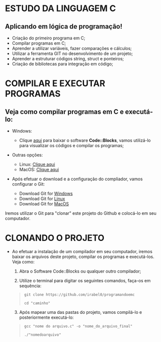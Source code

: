 # **ESTUDO DA LINGUAGEM C**
## Aplicando em lógica de programação!
* Criação do primeiro programa em C;
* Compilar programas em C;
* Aprender a utilizar variáveis, fazer comparações e cálculos;
* Utilizar a ferramenta GIT no desenvolvimento de um projeto;
* Aprender a estruturar códigos string, struct e ponteiros;
* Criação de bibliotecas para integração em código;

# **COMPILAR E EXECUTAR PROGRAMAS**
## Veja como compilar programas em C e executá-lo:
* Windows: 
    - Clique [aqui](https://www.fosshub.com/Code-Blocks.html?dwl=codeblocks-20.03mingw-setup.exe) para baixar o software **Code::Blocks**, vamos utilizá-lo para visualizar os códigos e compilar os programas; <p> 
* Outras opções:
    - Linux: [Clique aqui](https://terminaldeinformacao.com/2013/08/13/como-utilizar-o-gcc-no-linux/)
    - MacOS: [Clique aqui](https://viniciuspaes.com/mac-osx/tutorial-instalar-compilador-c-mac-osx/)<p>

* Após efetuar o download e a configuração do compliador, vamos configurar o Git:
    - Download Git for [Windows](https://git-scm.com/download/win)
    - Download Git for [Linux](https://git-scm.com/download/linux)
    - Download Git for [MacOS](https://git-scm.com/download/mac) <p>
    
Iremos utilizar o Git para "clonar" este projeto do Github e colocá-lo em seu computador.

# **CLONANDO O PROJETO**
* Ao efetuar a instalação de um compilador em seu computador, iremos baixar os arquivos deste projeto, compilar os programas e executá-los. Veja como:
    
    1. Abra o Software Code::Blocks ou qualquer outro compilador; <br>

    2. Utilize o terminal para digitar os seguintes comandos, faça-os em sequência:
        <br>
    > ``git clone https://github.com/irabel0/programandoemc `` <br> <p>
    > `cd "caminho"` <br>

    3. Após mapear uma das pastas do projeto, vamos compilá-lo e posteriormente executá-lo: 
        <p>
    > `gcc "nome do arquivo.c" -o "nome_do_arquivo_final"`<br> <p>
    > `./"nomedoarquivo"` <br>
    
